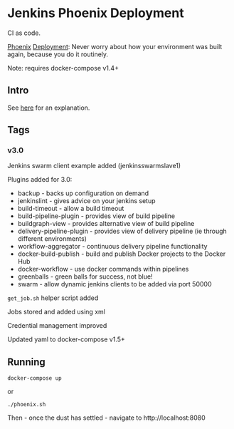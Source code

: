 # Jenkins Phoenix Deployment

CI as code.

[Phoenix](http://www.slideshare.net/IanMiell/clipboards/my-clips) [Deployment](https://www.thoughtworks.com/radar/tools/immutable-servers): Never worry about how your environment was built again, because you do it routinely.

Note: requires docker-compose v1.4+

## Intro

See [here](https://zwischenzugs.wordpress.com/2016/01/24/ci-as-code-stateless-jenkins-deployments-using-docker/) for an explanation.

## Tags

### v3.0

Jenkins swarm client example added (jenkinsswarmslave1)

Plugins added for 3.0:
- backup                    - backs up configuration on demand
- jenkinslint               - gives advice on your jenkins setup
- build-timeout             - allow a build timeout
- build-pipeline-plugin     - provides view of build pipeline
- buildgraph-view           - provides alternative view of build pipeline
- delivery-pipeline-plugin  - provides view of delivery pipeline (ie through different environments)
- workflow-aggregator       - continuous delivery pipeline functionality
- docker-build-publish      - build and publish Docker projects to the Docker Hub
- docker-workflow           - use docker commands within pipelines
- greenballs                - green balls for success, not blue!
- swarm                     - allow dynamic jenkins clients to be added via port 50000

`get_job.sh` helper script added

Jobs stored and added using xml

Credential management improved

Updated yaml to docker-compose v1.5+


## Running

```
docker-compose up
```

or

```
./phoenix.sh
```

Then - once the dust has settled - navigate to http://localhost:8080
